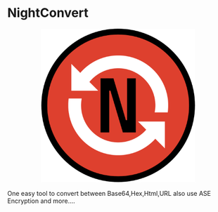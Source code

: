 # NightConvert

<p align="center">
  <img src="https://github.com/inightsword/NightConvert/blob/main/Icons/NightConvert.png" width="350" >
</p>

One easy tool to convert between Base64,Hex,Html,URL also use ASE Encryption and more....
